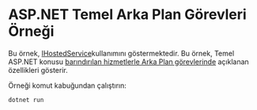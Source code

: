 # <a name="aspnet-core-background-tasks-sample"></a>ASP.NET Temel Arka Plan Görevleri Örneği

Bu örnek, [IHostedService](https://docs.microsoft.com/dotnet/api/microsoft.extensions.hosting.ihostedservice)kullanımını göstermektedir. Bu örnek, Temel ASP.NET konusu [barındırılan hizmetlerle Arka Plan görevlerinde](https://docs.microsoft.com/aspnet/core/fundamentals/host/hosted-services) açıklanan özellikleri gösterir.

Örneği komut kabuğundan çalıştırın:

```
dotnet run
```
